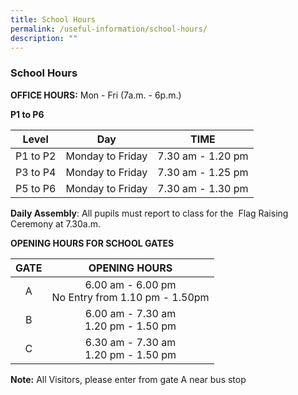 ```yaml
---
title: School Hours
permalink: /useful-information/school-hours/
description: ""
---
```


### School Hours

**OFFICE HOURS:** Mon - Fri (7a.m. - 6p.m.)  
  
**P1 to P6**

| Level | Day | TIME |
|:---:|:---:|:---:|
| P1 to P2 | Monday to Friday  | 7.30 am - 1.20 pm |
| P3 to P4 | Monday to Friday  | 7.30 am - 1.25 pm |
| P5 to P6 | Monday to Friday  | 7.30 am - 1.30 pm |

**Daily Assembly**: All pupils must report to class for the  Flag Raising Ceremony at 7.30a.m. 

**OPENING HOURS FOR SCHOOL GATES**

| GATE | OPENING HOURS |
|:---:|:---:|
| A | 6.00 am - 6.00 pm<br>No Entry from 1.10 pm - 1.50pm |
| B | 6.00 am - 7.30 am<br>1.20 pm - 1.50 pm |
| C | 6.30 am - 7.30 am<br>1.20 pm - 1.50 pm |

**Note:** All Visitors, please enter from gate A near bus stop